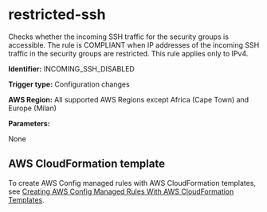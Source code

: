 # restricted\-ssh<a name="restricted-ssh"></a>

Checks whether the incoming SSH traffic for the security groups is accessible\. The rule is COMPLIANT when IP addresses of the incoming SSH traffic in the security groups are restricted\. This rule applies only to IPv4\. 

**Identifier:** INCOMING\_SSH\_DISABLED

**Trigger type:** Configuration changes

**AWS Region:** All supported AWS Regions except Africa \(Cape Town\) and Europe \(Milan\)

**Parameters:**

 None   

## AWS CloudFormation template<a name="w22aac11c29c17d269c15"></a>

To create AWS Config managed rules with AWS CloudFormation templates, see [Creating AWS Config Managed Rules With AWS CloudFormation Templates](aws-config-managed-rules-cloudformation-templates.md)\.
